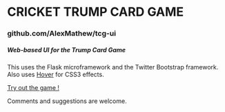 # CRICKET TRUMP CARD GAME #
### github.com/AlexMathew/tcg-ui ###

##### Web-based UI for the Trump Card Game #####


This uses the Flask microframework and the Twitter Bootstrap framework. Also uses [Hover](https://github.com/IanLunn/Hover) for CSS3 effects.

[Try out the game !](cricket-trumps.herokuapp.com)

Comments and suggestions are welcome.